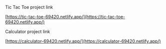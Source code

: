 Tic Tac Toe project link

  [https://tic-tac-toe-69420.netlify.app/](https://tic-tac-toe-69420.netlify.app/)

Calculator project link

  [https://calculator-69420.netlify.app/](https://calculator-69420.netlify.app/)

